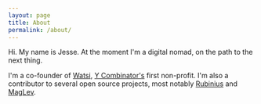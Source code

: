 ```yaml
---
layout: page
title: About
permalink: /about/
---
```


Hi. My name is Jesse. At the moment I'm a digital nomad, on the path to the next thing.

I'm a co-founder of [Watsi](https://watsi.org/monthly), [Y Combinator's](http://ycombinator.com/watsi.html) first non-profit.
I'm also a contributor to several open source projects, most notably [Rubinius](http://rubini.us) and [MagLev](http://maglev.github.io).

